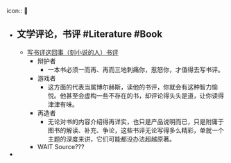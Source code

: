 icon:: 💬

- ## 文学评论，书评 #Literature #Book
  - [写书评这回事（刻小说的人）书评](https://book.douban.com/review/8866360/)
    - 辩护者
      - 一本书必须一而再、再而三地刺痛你，惹怒你，才值得去写书评。
    - 游戏者
      - 这方面的代表当属博尔赫斯，读他的书评，你就会有这种智力愉悦。他甚至会虚构一些不存在的书，却评论得头头是道，让你读得津津有味。
    - 再造者
      - 无论对书的内容介绍得再详实，也只是产品说明而已，只是附庸于图书的解读、补充、争论，这些书评无论写得多么精彩，单就一个主题的深度来讲，它们可能都没办法超越原著。
    - WAIT Source???
-